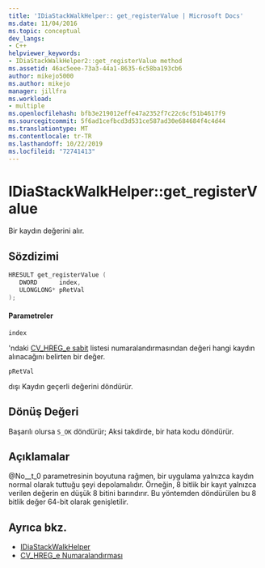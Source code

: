 ```yaml
---
title: 'IDiaStackWalkHelper:: get_registerValue | Microsoft Docs'
ms.date: 11/04/2016
ms.topic: conceptual
dev_langs:
- C++
helpviewer_keywords:
- IDiaStackWalkHelper2::get_registerValue method
ms.assetid: 46ac5eee-73a3-44a1-8635-6c58ba193cb6
author: mikejo5000
ms.author: mikejo
manager: jillfra
ms.workload:
- multiple
ms.openlocfilehash: bfb3e219012effe47a2352f7c22c6cf51b4617f9
ms.sourcegitcommit: 5f6ad1cefbcd3d531ce587ad30e684684f4c4d44
ms.translationtype: MT
ms.contentlocale: tr-TR
ms.lasthandoff: 10/22/2019
ms.locfileid: "72741413"
---
```

# <a name="idiastackwalkhelperget_registervalue"></a>IDiaStackWalkHelper::get_registerValue
Bir kaydın değerini alır.

## <a name="syntax"></a>Sözdizimi

```C++
HRESULT get_registerValue ( 
   DWORD      index,
   ULONGLONG* pRetVal
);
```

#### <a name="parameters"></a>Parametreler
 `index`

'ndaki [CV_HREG_e sabit](../../debugger/debug-interface-access/cv-hreg-e.md) listesi numaralandırmasından değeri hangi kaydın alınacağını belirten bir değer.

 `pRetVal`

dışı Kaydın geçerli değerini döndürür.

## <a name="return-value"></a>Dönüş Değeri
 Başarılı olursa `S_OK` döndürür; Aksi takdirde, bir hata kodu döndürür.

## <a name="remarks"></a>Açıklamalar
 @No__t_0 parametresinin boyutuna rağmen, bir uygulama yalnızca kaydın normal olarak tuttuğu şeyi depolamalıdır. Örneğin, 8 bitlik bir kayıt yalnızca verilen değerin en düşük 8 bitini barındırır. Bu yöntemden döndürülen bu 8 bitlik değer 64-bit olarak genişletilir.

## <a name="see-also"></a>Ayrıca bkz.
- [IDiaStackWalkHelper](../../debugger/debug-interface-access/idiastackwalkhelper.md)
- [CV_HREG_e Numaralandırması](../../debugger/debug-interface-access/cv-hreg-e.md)